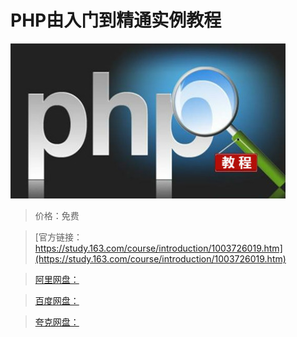 # PHP由入门到精通实例教程

![img](../../../assets/study163/free/059D63566593D4E4788937C9FA8A4983.jpg)

> 价格：免费

> [官方链接：https://study.163.com/course/introduction/1003726019.htm](https://study.163.com/course/introduction/1003726019.htm)

> [阿里网盘：]()

> [百度网盘：]()

> [夸克网盘：]()
